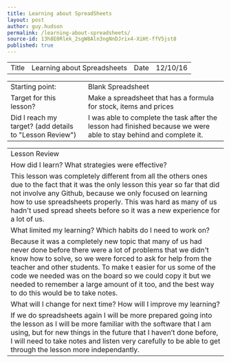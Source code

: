 ```yaml
---
title: Learning about SpreadSheets
layout: post
author: guy.hudson
permalink: /learning-about-spreadsheets/
source-id: 13h8E0Rlek_2sgW8Aln3ngNnDJrix4-XiHt-ffV5jst8
published: true
---
```

<table>
  <tr>
    <td>Title</td>
    <td>Learning about Spreadsheets</td>
    <td>Date</td>
    <td>12/10/16</td>
  </tr>
</table>


<table>
  <tr>
    <td>Starting point:</td>
    <td>Blank Spreadsheet</td>
  </tr>
  <tr>
    <td>Target for this lesson?</td>
    <td>Make a spreadsheet that has a formula for stock, items and prices</td>
  </tr>
  <tr>
    <td>Did I reach my target? 
(add details to "Lesson Review")</td>
    <td>I was able to complete the task after the lesson had finished because we were able to stay behind and complete it.</td>
  </tr>
</table>


<table>
  <tr>
    <td>Lesson Review</td>
  </tr>
  <tr>
    <td>How did I learn? What strategies were effective? </td>
  </tr>
  <tr>
    <td>This lesson was completely different from all the others ones due to the fact that it was the only lesson this year so far that did not involve any Github, because we only focused on learning how to use spreadsheets properly. This was hard as many of us hadn't used spread sheets before so it was a new experience for a lot of us.</td>
  </tr>
  <tr>
    <td>What limited my learning? Which habits do I need to work on? </td>
  </tr>
  <tr>
    <td>Because it was a completely new topic that many of us had never done before there were a lot of problems that we didn't know how to solve, so we were forced to ask for help from the teacher and other students. To make t easier for us some of the code we needed was on the board so we could copy it but we needed to remember a large amount of it too, and the best way to do this would be to take notes.</td>
  </tr>
  <tr>
    <td>What will I change for next time? How will I improve my learning?</td>
  </tr>
  <tr>
    <td>If we do spreadsheets again I will be more prepared going into the lesson as I will be more familiar with the software that I am using, but for new things in the future that I haven’t done before, I will need to take notes and listen very carefully to be able to get through the lesson more independantly.</td>
  </tr>
</table>


